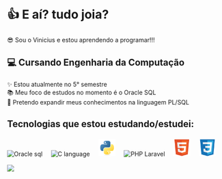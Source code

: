 <h1 align="left">👍 E aí? tudo joia?</h1>

###

<p align="left">😎 Sou o Vinicius e estou aprendendo a programar!!!</p>

###

<h2 align="left">💻 Cursando Engenharia da Computação</h2>

###

<p align="left">✨ Estou atualmente no 5° semestre <br>📚 Meu foco de estudos no momento é o Oracle SQL <br>🎯 Pretendo expandir meus conhecimentos na linguagem PL/SQL<br></p>

###

<h2 align="left">Tecnologias que estou estudando/estudei: </h2>

###

<div align="left">
  <img src="https://upload.wikimedia.org/wikipedia/en/thumb/6/68/Oracle_SQL_Developer_logo.svg/800px-Oracle_SQL_Developer_logo.svg.png"  height="40" alt="Oracle sql"  />
  <img width="12" />
  <img src="https://cdn.imweb.me/thumbnail/20220502/43fd84a81e4e5.png" height="40" alt="C language"  />
  <img width="12" />
  <img src="https://github.com/devicons/devicon/blob/master/icons/python/python-original.svg" height="40" alt="typescript logo"  />
  <img width="12" />
  <img src="https://upload.wikimedia.org/wikipedia/commons/thumb/9/9a/Laravel.svg/1200px-Laravel.svg.png" height="40" alt="PHP Laravel"  />
  <img width="12" />
  <img src="https://github.com/devicons/devicon/blob/master/icons/html5/html5-original.svg" height="40" alt="nestjs logo"  />
  <img width="12" />
  <img src="https://github.com/devicons/devicon/blob/master/icons/css3/css3-original.svg" height="40" alt="jest logo"  />
</div>
<br>
<div>
  <img height="150em" src="https://github-readme-stats-ten-gilt.vercel.app/api?username=ViniciusHenriqueOliveira&show_icons=true&theme=transparent&count_private=true">
</div>

###
